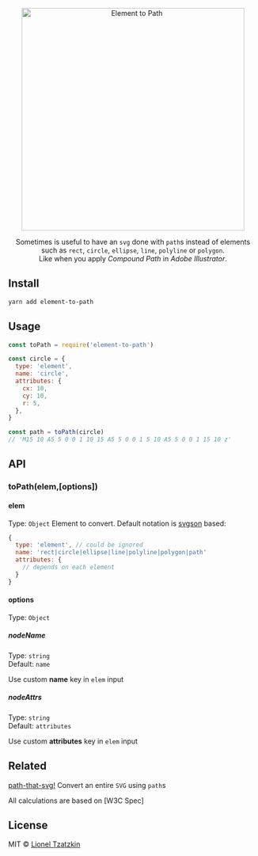 <p align="center">
  <img alt="Element to Path" title="Element to Path" src="https://cdn.rawgit.com/elrumordelaluz/element-to-path/8f33cf5f/logo.svg" width="450">
</p>

<p align="center">
  Sometimes is useful to have an <code>svg</code> done with <code>path</code>s instead of elements <br />
  such as <code>rect</code>, <code>circle</code>, <code>ellipse</code>, <code>line</code>, <code>polyline</code> or <code>polygon</code>. <br/>
  Like when you apply <em>Compound Path</em> in <em>Adobe Illustrator</em>.
</p>

## Install

```zsh
yarn add element-to-path
```

## Usage

```js
const toPath = require('element-to-path')

const circle = {
  type: 'element',
  name: 'circle',
  attributes: {
    cx: 10,
    cy: 10,
    r: 5,
  },
}

const path = toPath(circle)
// 'M15 10 A5 5 0 0 1 10 15 A5 5 0 0 1 5 10 A5 5 0 0 1 15 10 z'
```

## API

### toPath(elem,[options])

#### elem

Type: `Object`
Element to convert. Default notation is [svgson](https://github.com/elrumordelaluz/svgson-next) based:

```js
{
  type: 'element', // could be ignored
  name: 'rect|circle|ellipse|line|polyline|polygon|path'
  attributes: {
    // depends on each element
  }
}
```

#### options

Type: `Object`

##### nodeName

Type: `string`<br>
Default: `name`

Use custom **name** key in `elem` input

##### nodeAttrs

Type: `string`<br>
Default: `attributes`

Use custom **attributes** key in `elem` input

## Related

[path-that-svg!](https://github.com/elrumordelaluz/path-that-svg) Convert an entire `SVG` using `path`s

All calculations are based on [W3C Spec]

## License

MIT © [Lionel Tzatzkin](https://lionel.tzatzk.in)
